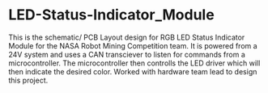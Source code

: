 # LED-Status-Indicator_Module
This is the schematic/ PCB Layout design for RGB LED Status Indicator Module for the NASA Robot Mining Competition team. It is powered from a 24V system and uses a CAN transciever to listen for commands from a microcontroller. The microcontroller then controlls the LED driver which will then indicate the desired color. Worked with hardware team lead to design this project.
